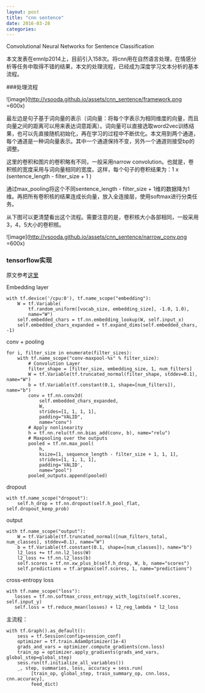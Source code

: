 ```yaml
---
layout: post
title: "cnn sentence"
date: 2016-03-28
categories: 
---
```

Convolutional Neural Networks for Sentence Classification

本文发表在emnlp2014上，目前引入158次。将cnn用在自然语言处理，在情感分析等任务中取得不错的结果，本文的处理流程，已经成为深度学习文本分析的基本流程。


###处理流程

![image](http://vsooda.github.io/assets/cnn_sentence/framework.png =600x)

最左边是句子基于词向量的表示（词向量：将每个字表示为相同维度的向量，而且向量之间的距离可以用来表达词意距离）。词向量可以直接选取word2vec训练结果，也可以先直接随机初始化，再在学习的过程中不断优化。本文用到两个通道，每个通道是一种词向量表示。其中一个通道保持不变，另外一个通道则接受bp的调整。

这里的卷积和图片的卷积略有不同，一般采用narrow convolution。也就是，卷积核的宽度采用与词向量相同的宽度。这样，每个句子的卷积结果为：1 x (sentence_length - filter_size + 1 )

通过max_pooling将这个不同sentence_length - filter_size + 1维的数据降为1维。再把所有卷积核的结果连成长向量，放入全连接层，使用softmax进行分类任务。

从下图可以更清楚看出这个流程。需要注意的是，卷积核大小各部相同，一般采用3，4，5大小的卷积核。

![image](http://vsooda.github.io/assets/cnn_sentence/narrow_conv.png =600x)

### tensorflow实现

原文参考[这里](http://www.wildml.com/2015/12/implementing-a-cnn-for-text-classification-in-tensorflow/)

Embedding layer

```
with tf.device('/cpu:0'), tf.name_scope("embedding"):
    W = tf.Variable(
        tf.random_uniform([vocab_size, embedding_size], -1.0, 1.0),
        name="W")
    self.embedded_chars = tf.nn.embedding_lookup(W, self.input_x)
    self.embedded_chars_expanded = tf.expand_dims(self.embedded_chars, -1)
```

conv + pooling

```
for i, filter_size in enumerate(filter_sizes):
    with tf.name_scope("conv-maxpool-%s" % filter_size):
        # Convolution Layer
        filter_shape = [filter_size, embedding_size, 1, num_filters]
        W = tf.Variable(tf.truncated_normal(filter_shape, stddev=0.1), name="W")
        b = tf.Variable(tf.constant(0.1, shape=[num_filters]), name="b")
        conv = tf.nn.conv2d(
            self.embedded_chars_expanded,
            W,
            strides=[1, 1, 1, 1],
            padding="VALID",
            name="conv")
        # Apply nonlinearity
        h = tf.nn.relu(tf.nn.bias_add(conv, b), name="relu")
        # Maxpooling over the outputs
        pooled = tf.nn.max_pool(
            h,
            ksize=[1, sequence_length - filter_size + 1, 1, 1],
            strides=[1, 1, 1, 1],
            padding='VALID',
            name="pool")
        pooled_outputs.append(pooled)
```

dropout

```
with tf.name_scope("dropout"):
    self.h_drop = tf.nn.dropout(self.h_pool_flat, self.dropout_keep_prob)
```

output

```
with tf.name_scope("output"):
    W = tf.Variable(tf.truncated_normal([num_filters_total, num_classes], stddev=0.1), name="W")
    b = tf.Variable(tf.constant(0.1, shape=[num_classes]), name="b")
    l2_loss += tf.nn.l2_loss(W)
    l2_loss += tf.nn.l2_loss(b)
    self.scores = tf.nn.xw_plus_b(self.h_drop, W, b, name="scores")
    self.predictions = tf.argmax(self.scores, 1, name="predictions")
```

cross-entropy loss

```
with tf.name_scope("loss"):
   losses = tf.nn.softmax_cross_entropy_with_logits(self.scores, self.input_y)
   self.loss = tf.reduce_mean(losses) + l2_reg_lambda * l2_loss
```

主流程：

```
with tf.Graph().as_default():
	sess = tf.Session(config=session_conf)
	optimizer = tf.train.AdamOptimizer(1e-4)
    grads_and_vars = optimizer.compute_gradients(cnn.loss)
    train_op = optimizer.apply_gradients(grads_and_vars, global_step=global_step)
    sess.run(tf.initialize_all_variables())
    _, step, summaries, loss, accuracy = sess.run(
         [train_op, global_step, train_summary_op, cnn.loss, cnn.accuracy],
         feed_dict)
```